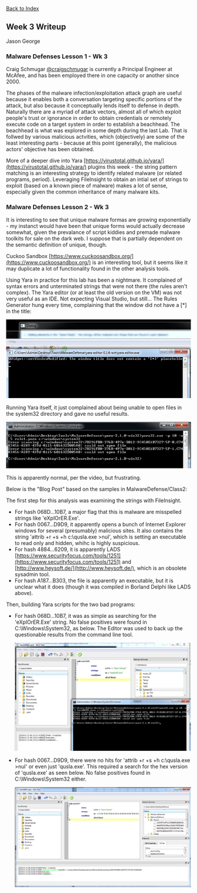 [Back to Index](https://jaegermeiste.github.io/DefenseAgainstTheDarkArts/)

## Week 3 Writeup

Jason George

### Malware Defenses Lesson 1 - Wk 3

Craig Schmugar [@craigschmugar](https://twitter.com/craigschmugar) is currently a Principal Engineer at McAfee, and has been employed there in one capacity or another since 2000.

The phases of the malware infection/exploitation attack graph are useful because it enables both a conversation targeting specific portions of the attack, but also because it conceptually lends itself to defense in depth. Naturally there are a myriad of attack vectors, almost all of which exploit people's trust or ignorance in order to obtain credentials or remotely execute code on a target system in order to establish a beachhead. The beachhead is what was explored in some depth during the last Lab. That is follwed by various malicious actvities, which (objectively) are some of the least interesting parts - because at this point (generally), the malicious actors' objective has been obtained.

More of a deeper dive into Yara [https://virustotal.github.io/yara/](https://virustotal.github.io/yara/) plugins this week - the string pattern matching is an interesting strategy to identify related malware (or related programs, period). Leveraging FileInsight to obtain an intial set of strings to exploit (based on a known piece of malware) makes a lot of sense, especially given the common inheritance of many malware kits.

### Malware Defenses Lesson 2 - Wk 3

It is interesting to see that unique malware formas are growing exponentially - my instanct would have been that unique forms would actually decrease somewhat, given the prevalance of script kiddies and premade malware toolkits for sale on the dark web. I suppose that is partially dependent on the semantic definition of unique, though.

Cuckoo Sandbox [https://www.cuckoosandbox.org/](https://www.cuckoosandbox.org/) is an interesting tool, but it seems like it may duplicate a lot of functionality found in the other analysis tools.

Using Yara in practice for this lab has been a nightmare. It complained of syntax errors and unterminated strings that were not there (the rules aren't complex). The Yara editor (or at least the old version on the VM) was not very useful as an IDE. Not expecting Visual Studio, but still... The Rules Generator hung every time, complaining that the window did not have a \[\*\] in the title:

<img src="YaraEditorSucks.PNG" alt="">

Running Yara itself, it just complained about being unable to open files in the system32 directory and gave no useful results.

<img src="YaraPain.PNG" alt="">

This is apparently normal, per the video, but frustrating.

Below is the "Blog Post" based on the samples in MalwareDefense/Class2:

The first step for this analysis was examining the strings with FileInsight.

- For hash 068D...10B7, a major flag that this is malware are misspelled strings like 'eXplOrER.Exe'.
- For hash 0067...D9D9, it apparently opens a bunch of Internet Explorer windows for several (presumably) malicious sites. It also contains the string 'attrib +r +s +h c:\qusla.exe >nul', which is setting an executable to read only and hidden, whihc is highly suspicious.
- For hash 4884...6209, it is apparently LADS [https://www.securityfocus.com/tools/1251](https://www.securityfocus.com/tools/1251) and [http://www.heysoft.de/](http://www.heysoft.de/), which is an obsolete sysadmin tool.
- For hash A187...B303, the file is apparently an executable, but it is unclear what it does (though it was compiled in Borland Delphi like LADS above).

Then, building Yara scripts for the two bad programs:
- For hash 068D...10B7, it was as simple as searching for the 'eXplOrER.Exe' string. No false positives were found in C:\Windows\System32, as below. The Editor was used to back up the questionable results from the command line tool.

  <img src="hash068D.PNG" alt="">

- For hash 0067...D9D9, there were no hits for 'attrib +r +s +h c:\\qusla.exe >nul' or even just 'qusla.exe'. This required a search for the hex version of 'qusla.exe' as seen below. No false positives found in C:\Windows\System32 either.

  <img src="hash0067.PNG" alt="">
